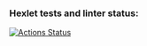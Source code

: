 ### Hexlet tests and linter status:
[![Actions Status](https://github.com/prplhd/java-project-61/workflows/hexlet-check/badge.svg)](https://github.com/prplhd/java-project-61/actions)